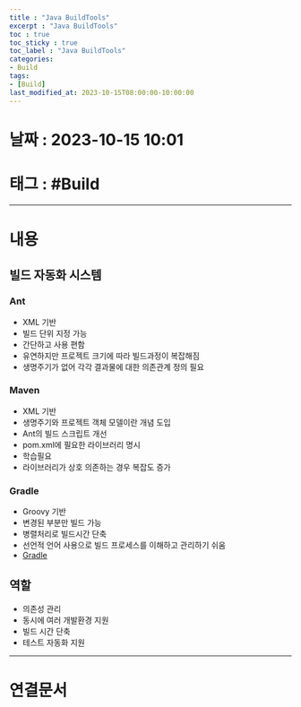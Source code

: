 ```yaml
---
title : "Java BuildTools"
excerpt : "Java BuildTools"
toc : true
toc_sticky : true
toc_label : "Java BuildTools"
categories:
- Build
tags:
- [Build]
last_modified_at: 2023-10-15T08:00:00-10:00:00
---
```


# 날짜 : 2023-10-15 10:01

# 태그 : #Build
---

# 내용

## 빌드 자동화 시스템

### Ant
- XML 기반
- 빌드 단위 지정 가능
- 간단하고 사용 편함
- 유연하지만 프로젝트 크기에 따라 빌드과정이 복잡해짐
- 생명주기가 없어 각각 결과물에 대한 의존관계 정의 필요

### Maven
- XML 기반
- 생명주기와 프로젝트 객체 모델이란 개념 도입
- Ant의 빌드 스크립트 개선
- pom.xml에 필요한 라이브러리 명시
- 학습필요
- 라이브러리가 상호 의존하는 경우 복잡도 증가

### Gradle
- Groovy 기반
- 변경된 부분만 빌드 가능
- 병렬처리로 빌드시간 단축
- 선언적 언어 사용으로 빌드 프로세스를 이해하고 관리하기 쉬움
- [Gradle](../../Build/Build-Gradle)

## 역할
- 의존성 관리
- 동시에 여러 개발환경 지원
- 빌드 시간 단축
- 테스트 자동화 지원

---

# 연결문서
